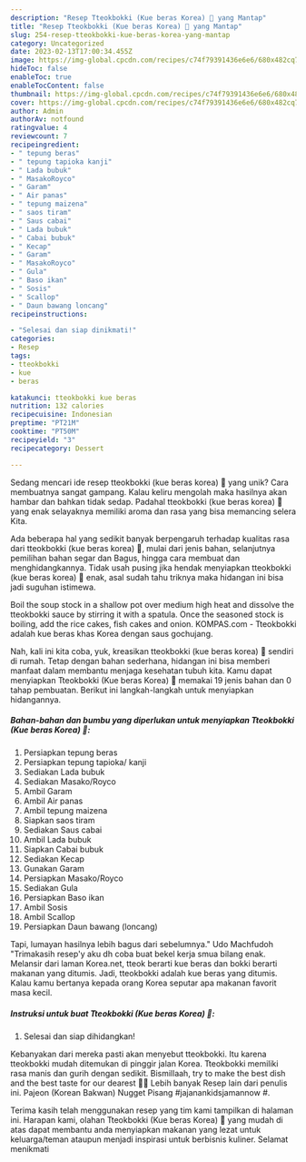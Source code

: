 ```yaml
---
description: "Resep Tteokbokki (Kue beras Korea) 🍥 yang Mantap"
title: "Resep Tteokbokki (Kue beras Korea) 🍥 yang Mantap"
slug: 254-resep-tteokbokki-kue-beras-korea-yang-mantap
category: Uncategorized
date: 2023-02-13T17:00:34.455Z
image: https://img-global.cpcdn.com/recipes/c74f79391436e6e6/680x482cq70/tteokbokki-kue-beras-korea-foto-resep-utama.jpg
hideToc: false
enableToc: true
enableTocContent: false
thumbnail: https://img-global.cpcdn.com/recipes/c74f79391436e6e6/680x482cq70/tteokbokki-kue-beras-korea-foto-resep-utama.jpg
cover: https://img-global.cpcdn.com/recipes/c74f79391436e6e6/680x482cq70/tteokbokki-kue-beras-korea-foto-resep-utama.jpg
author: Admin
authorAv: notfound
ratingvalue: 4
reviewcount: 7
recipeingredient:
- " tepung beras"
- " tepung tapioka kanji"
- " Lada bubuk"
- " MasakoRoyco"
- " Garam"
- " Air panas"
- " tepung maizena"
- " saos tiram"
- " Saus cabai"
- " Lada bubuk"
- " Cabai bubuk"
- " Kecap"
- " Garam"
- " MasakoRoyco"
- " Gula"
- " Baso ikan"
- " Sosis"
- " Scallop"
- " Daun bawang loncang"
recipeinstructions:

- "Selesai dan siap dinikmati!"
categories:
- Resep
tags:
- tteokbokki
- kue
- beras

katakunci: tteokbokki kue beras 
nutrition: 132 calories
recipecuisine: Indonesian
preptime: "PT21M"
cooktime: "PT50M"
recipeyield: "3"
recipecategory: Dessert

---
```





Sedang mencari ide resep tteokbokki (kue beras korea) 🍥 yang unik? Cara membuatnya sangat gampang. Kalau keliru mengolah maka hasilnya akan hambar dan bahkan tidak sedap. Padahal tteokbokki (kue beras korea) 🍥 yang enak selayaknya memiliki aroma dan rasa yang bisa memancing selera Kita.





Ada beberapa hal yang sedikit banyak berpengaruh terhadap kualitas rasa dari tteokbokki (kue beras korea) 🍥, mulai dari jenis bahan, selanjutnya pemilihan bahan segar dan Bagus, hingga cara membuat dan menghidangkannya. Tidak usah pusing jika hendak menyiapkan tteokbokki (kue beras korea) 🍥 enak,      asal sudah tahu triknya maka hidangan ini bisa jadi suguhan istimewa.














Boil the soup stock in a shallow pot over medium high heat and dissolve the tteokbokki sauce by stirring it with a spatula. Once the seasoned stock is boiling, add the rice cakes, fish cakes and onion. KOMPAS.com - Tteokbokki adalah kue beras khas Korea dengan saus gochujang.






Nah, kali ini kita coba, yuk, kreasikan tteokbokki (kue beras korea) 🍥 sendiri di rumah. Tetap dengan bahan sederhana, hidangan ini bisa memberi manfaat dalam membantu menjaga kesehatan tubuh kita. Kamu dapat menyiapkan Tteokbokki (Kue beras Korea) 🍥 memakai 19 jenis bahan dan 0 tahap pembuatan. Berikut ini langkah-langkah untuk menyiapkan hidangannya.

<!--inarticleads1-->

##### Bahan-bahan dan bumbu yang diperlukan untuk menyiapkan Tteokbokki (Kue beras Korea) 🍥:

1. Persiapkan  tepung beras
1. Persiapkan  tepung tapioka/ kanji
1. Sediakan  Lada bubuk
1. Sediakan  Masako/Royco
1. Ambil  Garam
1. Ambil  Air panas
1. Ambil  tepung maizena
1. Siapkan  saos tiram
1. Sediakan  Saus cabai
1. Ambil  Lada bubuk
1. Siapkan  Cabai bubuk
1. Sediakan  Kecap
1. Gunakan  Garam
1. Persiapkan  Masako/Royco
1. Sediakan  Gula
1. Persiapkan  Baso ikan
1. Ambil  Sosis
1. Ambil  Scallop
1. Persiapkan  Daun bawang (loncang)


Tapi, lumayan hasilnya lebih bagus dari sebelumnya.&#34; Udo Machfudoh &#34;Trimakasih resep&#39;y aku dh coba buat bekel kerja smua bilang enak. Melansir dari laman Korea.net, tteok berarti kue beras dan bokki berarti makanan yang ditumis. Jadi, tteokbokki adalah kue beras yang ditumis. Kalau kamu bertanya kepada orang Korea seputar apa makanan favorit masa kecil. 

<!--inarticleads2-->

##### Instruksi untuk buat Tteokbokki (Kue beras Korea) 🍥:


1. Selesai dan siap dihidangkan!

Kebanyakan dari mereka pasti akan menyebut tteokbokki. Itu karena tteokbokki mudah ditemukan di pinggir jalan Korea. Tteokbokki memiliki rasa manis dan gurih dengan sedikit. Bismillaah, try to make the best dish and the best taste for our dearest 🍥🍡 Lebih banyak Resep lain dari penulis ini. Pajeon (Korean Bakwan) Nugget Pisang #jajanankidsjamannow #. 

Terima kasih telah menggunakan resep yang tim kami tampilkan di halaman ini. Harapan kami, olahan Tteokbokki (Kue beras Korea) 🍥 yang mudah di atas dapat membantu anda menyiapkan makanan yang lezat untuk keluarga/teman ataupun menjadi inspirasi untuk berbisnis kuliner. Selamat menikmati

